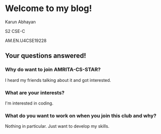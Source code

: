 # Welcome to my blog!


Karun Abhayan

S2 CSE-C

AM.EN.U4CSE19228

## Your questions answered!


### Why do want to join AMRITA-CS-STAR?
I heard my friends talking about it and got interested.

### What are your interests?
I'm interested in coding.

### What do you want to work on when you join this club and why?
Nothing in particular. Just want to develop my skills.
